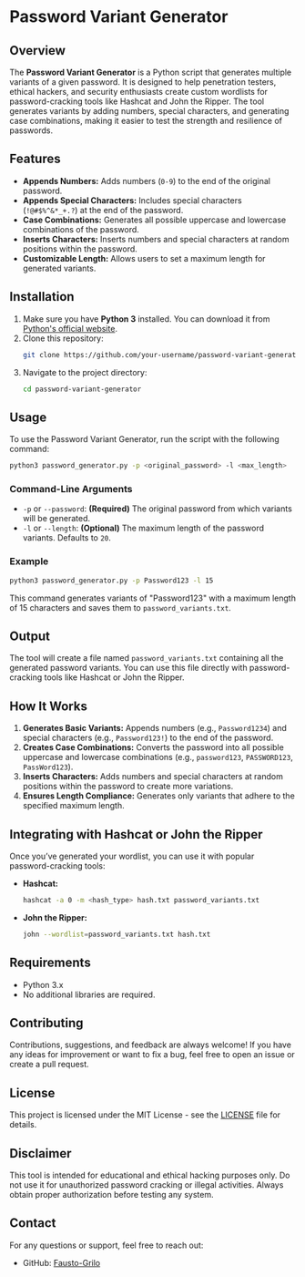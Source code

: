 # Password Variant Generator

## Overview
The **Password Variant Generator** is a Python script that generates multiple variants of a given password. It is designed to help penetration testers, ethical hackers, and security enthusiasts create custom wordlists for password-cracking tools like Hashcat and John the Ripper. The tool generates variants by adding numbers, special characters, and generating case combinations, making it easier to test the strength and resilience of passwords.

## Features
- **Appends Numbers:** Adds numbers (`0-9`) to the end of the original password.
- **Appends Special Characters:** Includes special characters (`!@#$%^&*_+.?`) at the end of the password.
- **Case Combinations:** Generates all possible uppercase and lowercase combinations of the password.
- **Inserts Characters:** Inserts numbers and special characters at random positions within the password.
- **Customizable Length:** Allows users to set a maximum length for generated variants.

## Installation
1. Make sure you have **Python 3** installed. You can download it from [Python's official website](https://www.python.org/downloads/).
2. Clone this repository:
   ```bash
   git clone https://github.com/your-username/password-variant-generator.git
   ```
3. Navigate to the project directory:
   ```bash
   cd password-variant-generator
   ```

## Usage
To use the Password Variant Generator, run the script with the following command:
```bash
python3 password_generator.py -p <original_password> -l <max_length>
```

### Command-Line Arguments
- `-p` or `--password`: **(Required)** The original password from which variants will be generated.
- `-l` or `--length`: **(Optional)** The maximum length of the password variants. Defaults to `20`.

### Example
```bash
python3 password_generator.py -p Password123 -l 15
```
This command generates variants of "Password123" with a maximum length of 15 characters and saves them to `password_variants.txt`.

## Output
The tool will create a file named `password_variants.txt` containing all the generated password variants. You can use this file directly with password-cracking tools like Hashcat or John the Ripper.

## How It Works
1. **Generates Basic Variants:** Appends numbers (e.g., `Password1234`) and special characters (e.g., `Password123!`) to the end of the password.
2. **Creates Case Combinations:** Converts the password into all possible uppercase and lowercase combinations (e.g., `password123`, `PASSWORD123`, `PassWord123`).
3. **Inserts Characters:** Adds numbers and special characters at random positions within the password to create more variations.
4. **Ensures Length Compliance:** Generates only variants that adhere to the specified maximum length.

## Integrating with Hashcat or John the Ripper
Once you’ve generated your wordlist, you can use it with popular password-cracking tools:

- **Hashcat:**
  ```bash
  hashcat -a 0 -m <hash_type> hash.txt password_variants.txt
  ```
- **John the Ripper:**
  ```bash
  john --wordlist=password_variants.txt hash.txt
  ```

## Requirements
- Python 3.x
- No additional libraries are required.

## Contributing
Contributions, suggestions, and feedback are always welcome! If you have any ideas for improvement or want to fix a bug, feel free to open an issue or create a pull request.

## License
This project is licensed under the MIT License - see the [LICENSE](LICENSE) file for details.

## Disclaimer
This tool is intended for educational and ethical hacking purposes only. Do not use it for unauthorized password cracking or illegal activities. Always obtain proper authorization before testing any system.

## Contact
For any questions or support, feel free to reach out:
- GitHub: [Fausto-Grilo](https://github.com/Fausto-Grilo)
